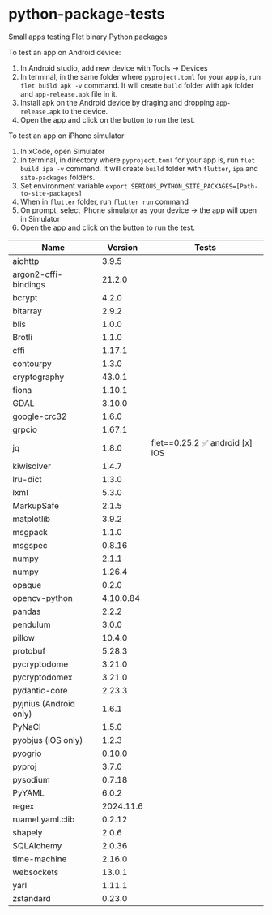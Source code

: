 # python-package-tests
Small apps testing Flet binary Python packages

To test an app on Android device:
1. In Android studio, add new device with Tools -> Devices
2. In terminal, in the same folder where `pyproject.toml` for your app is, run `flet build apk -v` command. It will create `build` folder with `apk` folder and `app-release.apk` file in it.
3. Install apk on the Android device by draging and dropping `app-release.apk` to the device. 
4. Open the app and click on the button to run the test.

To test an app on iPhone simulator
1. In xCode, open Simulator
2. In terminal, in directory where `pyproject.toml` for your app is, run `flet build ipa -v` command. It will create `build` folder with    `flutter`, `ipa` and `site-packages` folders.
3. Set environment variable `export SERIOUS_PYTHON_SITE_PACKAGES=[Path-to-site-packages]`
4. When in `flutter` folder, run `flutter run` command
5. On prompt, select iPhone simulator as your device -> the app will open in Simulator
4. Open the app and click on the button to run the test.

| Name          | Version      | Tests |
|---------------|--------------|-----|
| aiohttp       | 3.9.5 |     |
| argon2-cffi-bindings | 21.2.0 | |
| bcrypt | 4.2.0 | |
| bitarray | 2.9.2 | |
| blis | 1.0.0 | |
| Brotli | 1.1.0 | |
| cffi | 1.17.1 | |
| contourpy | 1.3.0 | |
| cryptography | 43.0.1 | |
| fiona | 1.10.1 | |
| GDAL | 3.10.0 | |
| google-crc32 | 1.6.0 | |
| grpcio | 1.67.1 | |
| jq | 1.8.0 |flet==0.25.2 :white_check_mark: android [x] iOS |
| kiwisolver | 1.4.7 | |
| lru-dict | 1.3.0 | |
| lxml | 5.3.0 | |
| MarkupSafe | 2.1.5 | |
| matplotlib | 3.9.2 | |
| msgpack | 1.1.0 | |
| msgspec | 0.8.16 | |
| numpy | 2.1.1 | |
| numpy | 1.26.4 | |
| opaque | 0.2.0 | |
| opencv-python | 4.10.0.84 | |
| pandas | 2.2.2 | |
| pendulum | 3.0.0 | |
| pillow | 10.4.0 | |
| protobuf | 5.28.3 | |
| pycryptodome | 3.21.0 | |
| pycryptodomex | 3.21.0 | |
| pydantic-core | 2.23.3 | |
| pyjnius (Android only) | 1.6.1 | |
| PyNaCl | 1.5.0 | |
| pyobjus (iOS only) | 1.2.3 | |
| pyogrio | 0.10.0 | |
| pyproj | 3.7.0 | |
| pysodium | 0.7.18 | |
| PyYAML | 6.0.2 | |
| regex | 2024.11.6 | |
| ruamel.yaml.clib | 0.2.12 | |
| shapely | 2.0.6 | |
| SQLAlchemy | 2.0.36 | |
| time-machine | 2.16.0 | |
| websockets | 13.0.1 | |
| yarl | 1.11.1 | |
| zstandard | 0.23.0 | |